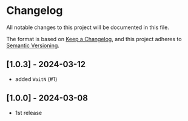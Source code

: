 # Changelog

All notable changes to this project will be documented in this file.

The format is based on [Keep a Changelog](https://keepachangelog.com/en/1.0.0/),
and this project adheres to [Semantic Versioning](https://semver.org/spec/v2.0.0.html).



## [1.0.3] - 2024-03-12
- added `WaitN` (#1)

## [1.0.0] - 2024-03-08
- 1st release
